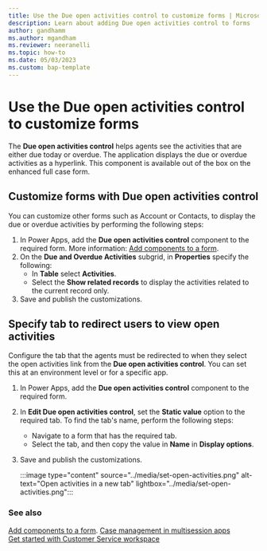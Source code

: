 ```yaml
---
title: Use the Due open activities control to customize forms | MicrosoftDocs 
description: Learn about adding Due open activities control to forms
author: gandhamm 
ms.author: mgandham
ms.reviewer: neeranelli
ms.topic: how-to 
ms.date: 05/03/2023 
ms.custom: bap-template 
---
```


# Use the Due open activities control to customize forms 

The **Due open activities control** helps agents see the activities that are either due today or overdue. The application displays the due or overdue activities as a hyperlink. This component is available out of the box on the enhanced full case form.

## Customize forms with Due open activities control

You can customize other forms such as Account or Contacts, to display the due or overdue activities by performing the following steps:

1. In Power Apps, add the **Due open activities control** component to the required form. More information: [Add components to a form](/power-apps/maker/model-driven-apps/add-move-configure-or-delete-components-on-form).
1. On the **Due and Overdue Activities** subgrid, in **Properties** specify the following:
    - In **Table** select **Activities**.
    - Select the **Show related records** to display the activities related to the current record only.
1. Save and publish the customizations.

## Specify tab to redirect users to view open activities

Configure the tab that the agents must be redirected to when they select the open activities link from the **Due open activities control**. You can set this at an environment level or for a specific app.

1. In Power Apps, add the **Due open activities control** component to the required form. 
1. In **Edit Due open activities control**, set the **Static value** option to the required tab. To find the tab's name, perform the following steps:
   - Navigate to a form that has the required tab.
   - Select the tab, and then copy the value in **Name** in **Display options**.
1. Save and publish the customizations.

   :::image type="content" source="../media/set-open-activities.png" alt-text="Open activities in a new tab" lightbox="../media/set-open-activities.png":::

### See also
[Add components to a form](/power-apps/maker/model-driven-apps/add-move-configure-or-delete-components-on-form).
[Case management in multisession apps](enh-casemgmt-csw.md)   
[Get started with Customer Service workspace](../csw-overview.md) 

